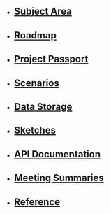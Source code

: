 * ## [Subject Area](https://schstp.github.io/Theater-Platform/subject_area/info)

* ## [Roadmap](https://schstp.github.io/Theater-Platform/roadmap/roadmap)

* ## [Project Passport](https://schstp.github.io/Theater-Platform/passport/projectpassport)

* ## [Scenarios](https://schstp.github.io/Theater-Platform/scenarios/table_of_contents)

* ## [Data Storage](https://schstp.github.io/Theater-Platform/datastorage/table_of_contents)

* ## [Sketches](https://schstp.github.io/Theater-Platform/sketches/table_of_contents)

* ## [API Documentation](https://schstp.github.io/Theater-Platform/api/table_of_contents)

* ## [Meeting Summaries](https://schstp.github.io/Theater-Platform/meeting_summaries/table_of_contents)

* ## [Reference](https://schstp.github.io/Theater-Platform/reference/content)

